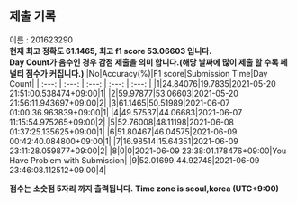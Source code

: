 


  
## 제출 기록  
이름 : 201623290  
**현재 최고 정확도 61.1465, 최고 f1 score 53.06603 입니다.**  
**Day Count가 음수인 경우 감점 제출을 의미 합니다.(해당 날짜에 많이 제출 할 수록 페널티 점수가 커집니다.)**
|No|Accuracy(%)|F1 score|Submission Time|Day Count|
| :---: | :---: | :---: | :---: | :---: |
|1|24.84076|19.7835|2021-05-20 21:51:00.538474+09:00|1|
|2|59.97877|53.06603|2021-05-20 21:56:11.943697+09:00|2|
|3|61.1465|50.51989|2021-06-07 01:00:36.963839+09:00|1|
|4|49.57537|44.06683|2021-06-07 11:15:54.975265+09:00|2|
|5|52.76008|48.11198|2021-06-08 01:37:25.135625+09:00|1|
|6|51.80467|46.04575|2021-06-09 00:42:40.084800+09:00|1|
|7|16.98514|15.64351|2021-06-09 23:11:28.059877+09:00|2|
|8|0|0|2021-06-09 23:38:01.178476+09:00|You Have Problem with Submission|
|9|52.01699|44.92748|2021-06-09 23:46:08.112512+09:00|4|


**점수는 소숫점 5자리 까지 출력됩니다.**
**Time zone is seoul,korea (UTC+9:00)**
